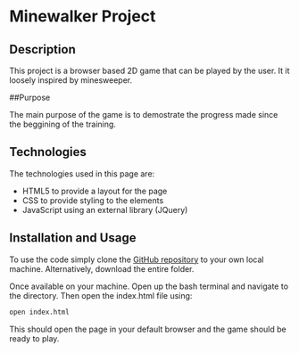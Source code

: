 # Minewalker Project

## Description
This project is a browser based 2D game that can be played by the user. It it loosely inspired by minesweeper.

##Purpose

The main purpose of the game is to demostrate the progress made since the beggining of the training.

## Technologies	
The technologies used in this page are:

- HTML5 to provide a layout for the page
- CSS to provide styling to the elements
- JavaScript using an external library (JQuery)

## Installation and Usage
To use the code simply clone the [GitHub repository](https://github.com/HirakN/GameProject) to your own local machine. Alternatively, download the entire folder.

Once available on your machine. Open up the bash terminal and navigate to the directory. Then open the index.html file using:

```Bash
open index.html
```
This should open the page in your default browser and the game should be ready to play.